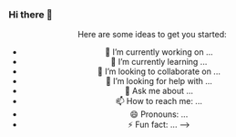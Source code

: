 ### Hi there 👋
<div id=header align="center">
  <ing src=https://www.google.com/url?sa=i&url=https%3A%2F%2Faminoapps.com%2Fc%2Fdisney-amino-espanol-2%2Fpage%2Fitem%2Fkoda%2FZ6Pz_batXI0056X146P0LBaqkekBvJqLLB&psig=AOvVaw0kmecUor0x-WxJTxkzg-92&ust=1716047215920000&source=images&cd=vfe&opi=89978449&ved=0CBEQjRxqFwoTCOjg-piElYYDFQAAAAAdAAAAABAp
<!--
**JSRP00/JSRP00** is a ✨ _special_ ✨ repository because its `README.md` (this file) appears on your GitHub profile.

Here are some ideas to get you started:

- 🔭 I’m currently working on ...
- 🌱 I’m currently learning ...
- 👯 I’m looking to collaborate on ...
- 🤔 I’m looking for help with ...
- 💬 Ask me about ...
- 📫 How to reach me: ...
- 😄 Pronouns: ...
- ⚡ Fun fact: ...
-->
